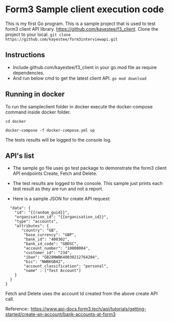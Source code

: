 # Form3 Sample client execution code
This is my first Go program. This is a sample project that is used to test form3 client API library.
https://github.com/kayestee/f3_client.
Clone the project to your local. 
```git clone https://github.com/kayestee/form3interviewapi.git```


## Instructions
* Include github.com/kayestee/f3_client in your go.mod file as require dependencies.
* And run below cmd to get the latest client API. 
```go mod download ```

## Running in docker
To run the sampleclient folder in docker execute the docker-compose command inside docker folder.

``` cd docker ```

``` docker-compose -f docker-compose.yml up ```

The tests results will be logged to the console log. 

## API's list
* The sample go file uses go test package to demonstrate the form3 client API endpoints Create, Fetch and Delete.

* The test results are logged to the console. This sample just prints each test result as they are run and not a report. 

* Here is a sample JSON for create API request:
``` {
  "data": {
    "id": "{{random_guid}}",
    "organisation_id": "{{organisation_id}}",
    "type": "accounts",
    "attributes": {
       "country": "GB",
        "base_currency": "GBP",
        "bank_id": "400302",
        "bank_id_code": "GBDSC",
        "account_number": "10000004",
        "customer_id": "234",
        "iban": "GB28NWBK40030212764204",
        "bic": "NWBKGB42",
        "account_classification": "personal",
        "name" : ["Test Account"]
    }
  }
}
```

Fetch and Delete uses the account Id created from the above create API call.

Reference:: https://www.api-docs.form3.tech/api/tutorials/getting-started/create-an-account/bank-accounts-at-form3
